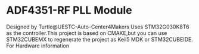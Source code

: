 # ADF4351-RF PLL Module
Designed by Turtle@UESTC-Auto-Center4Makers
Uses STM32G030K8T6 as the controller.This project is based on CMAKE,but you can use STM32CUBEMX to regenerate the project as Keil5 MDK or STM32CUBEIDE.
For  Hardware information

